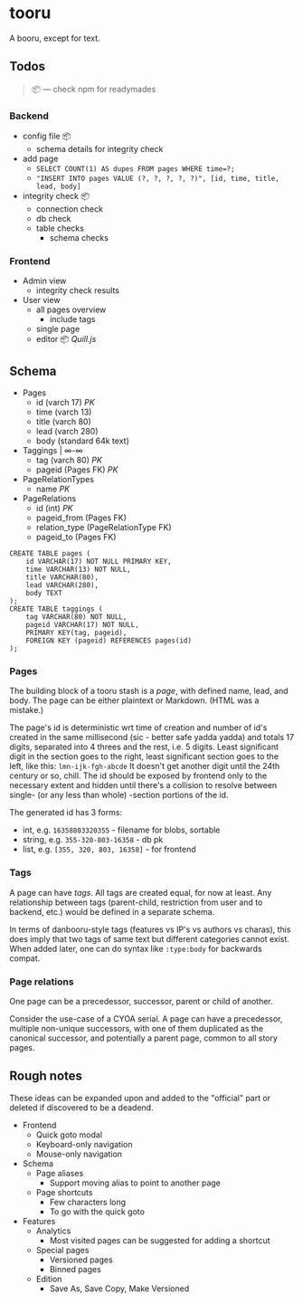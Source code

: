 # tooru
A booru, except for text.

## Todos
> 📦 — check npm for readymades

### Backend
- config file 📦
    - schema details for integrity check
- add page
    - `SELECT COUNT(1) AS dupes FROM pages WHERE time=?;`
    - `"INSERT INTO pages VALUE (?, ?, ?, ?, ?)", [id, time, title, lead, body]`
- integrity check 📦
    - connection check
    - db check
    - table checks
        - schema checks

### Frontend
- Admin view
    - integrity check results
- User view
    - all pages overview
        - include tags
    - single page
    - editor 📦 *Quill.js*

## Schema

- Pages
    - id (varch 17) *PK*
    - time (varch 13)
    - title (varch 80)
    - lead (varch 280)
    - body (standard 64k text)
- Taggings | ∞-∞
    - tag (varch 80) *PK*
    - pageid (Pages FK) *PK*
- PageRelationTypes
    - name *PK*
- PageRelations
    - id (int) *PK*
    - pageid_from (Pages FK)
    - relation_type (PageRelationType FK)
    - pageid_to (Pages FK)
```
CREATE TABLE pages (
    id VARCHAR(17) NOT NULL PRIMARY KEY,
    time VARCHAR(13) NOT NULL,
    title VARCHAR(80),
    lead VARCHAR(280),
    body TEXT
);
CREATE TABLE taggings (
    tag VARCHAR(80) NOT NULL,
    pageid VARCHAR(17) NOT NULL,
    PRIMARY KEY(tag, pageid),
    FOREIGN KEY (pageid) REFERENCES pages(id)
);
```

### Pages
The building block of a tooru stash is a *page*, with defined name, lead, and body. The page can be either plaintext or Markdown. (HTML was a mistake.)

The page's id is deterministic wrt time of creation and number of id's created in the same millisecond (sic - better safe yadda yadda) and totals 17 digits, separated 
into 4 threes and the rest, i.e. 5 digits. Least significant digit in the section goes to the right, least significant section goes to the left, like this: `lmn-ijk-fgh-abcde`
It doesn't get another digit until the 24th century or so, chill.
The id should be exposed by frontend only to the necessary extent and hidden until there's a collision to resolve between single- (or any less than whole) -section portions of the id.

The generated id has 3 forms:

- int, e.g. `16358803320355` - filename for blobs, sortable
- string, e.g. `355-320-803-16358` - db pk
- list, e.g. `[355, 320, 803, 16358]` - for frontend

### Tags
A page can have *tags*. All tags are created equal, for now at least. Any relationship between tags (parent-child, restriction from user and to backend, etc.) would be defined in a separate schema.

In terms of danbooru-style tags (features vs IP's vs authors vs charas), this does imply that two tags of same text but different categories cannot exist. When added later, one can do syntax like `:type:body` for backwards compat.

### Page relations
One page can be a precedessor, successor, parent or child of another.

Consider the use-case of a CYOA serial. A page can have a precedessor, multiple non-unique successors, with one of them duplicated as the canonical successor, and potentially a parent page, common to all story pages.

## Rough notes

These ideas can be expanded upon and added to the "official" part or deleted if discovered to be a deadend.

- Frontend
    - Quick goto modal
    - Keyboard-only navigation
    - Mouse-only navigation
- Schema
    - Page aliases
        - Support moving alias to point to another page
    - Page shortcuts
        - Few characters long
        - To go with the quick goto
- Features
    - Analytics
        - Most visited pages can be suggested for adding a shortcut
    - Special pages
        - Versioned pages
        - Binned pages
    - Edition
        - Save As, Save Copy, Make Versioned
